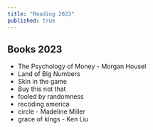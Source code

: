 ```yaml
---
title: "Reading 2023"
published: true
---
```


## Books 2023
* The Psychology of Money - Morgan Housel
* Land of Big Numbers 
* Skin in the game 
* Buy this not that
* fooled by randomness
* recoding america
* circle - Madeline Miller
* grace of kings - Ken Liu
